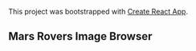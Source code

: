 This project was bootstrapped with [Create React App](https://github.com/facebook/create-react-app).

## Mars Rovers Image Browser

